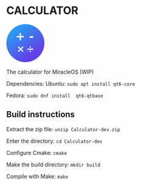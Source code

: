 # CALCULATOR
![Calculator Icon](/CalculatorSmall.png)

The calculator for MiracleOS (WIP)

Dependencies:
Ubuntu:
`sudo apt install qt6-core`

Fedora:
`sudo dnf install  qt6-qtbase`

## Build instructions
Extract the zip file:
`unzip Calculator-dev.zip` 

Enter the directory:
`cd Calculator-dev`

Configure Cmake:
`cmake`

Make the build directory:
`mkdir build`

Compile with Make:
`make`

